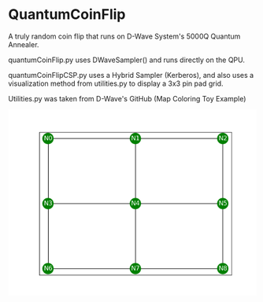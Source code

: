 # QuantumCoinFlip
A truly random coin flip that runs on D-Wave System's 5000Q Quantum Annealer.

quantumCoinFlip.py uses DWaveSampler() and runs directly on the QPU.

quantumCoinFlipCSP.py uses a Hybrid Sampler (Kerberos), and also uses a visualization method from utilities.py to display a 3x3 pin pad grid.

Utilities.py was taken from D-Wave's GitHub (Map Coloring Toy Example)

![AndroidIMG](/graph.png)

